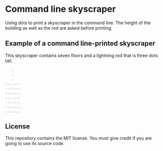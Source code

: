 # Command line skyscraper

Using dots to print a skyscraper in the command line. The height of the building as well as the rod are asked before printing.

## Example of a command line-printed skyscraper

This skyscraper contains seven floors and a lightning rod that is three dots tall.

```PowerShell
   .
   .
   .
.......
.......
.......
.......
.......
.......
.......
```

## License

This repository contains the MIT license. You must give credit if you are going to use its source code.
